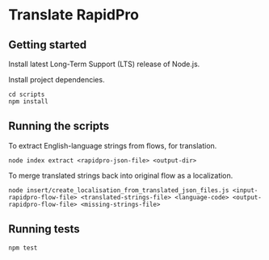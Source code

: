 # Translate RapidPro

## Getting started

Install latest Long-Term Support (LTS) release of Node.js.

Install project dependencies.
```
cd scripts
npm install
```

## Running the scripts

To extract English-language strings from flows, for translation.
```
node index extract <rapidpro-json-file> <output-dir>
```

To merge translated strings back into original flow as a localization.
```
node insert/create_localisation_from_translated_json_files.js <input-rapidpro-flow-file> <translated-strings-file> <language-code> <output-rapidpro-flow-file> <missing-strings-file>
```

## Running tests

```
npm test
```
